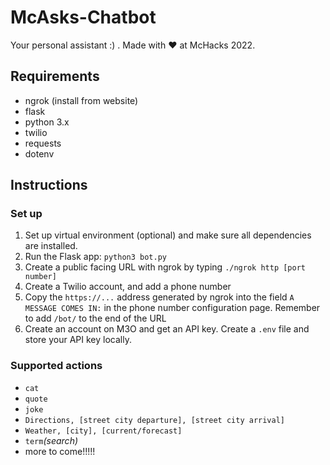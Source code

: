 # McAsks-Chatbot

Your personal assistant :) . Made with ❤️ at McHacks 2022.

## Requirements

- ngrok (install from website)
- flask
- python 3.x
- twilio
- requests
- dotenv

## Instructions

### Set up

1. Set up virtual environment (optional) and make sure all dependencies are installed.
2. Run the Flask app: `python3 bot.py`
3. Create a public facing URL with ngrok by typing `./ngrok http [port number]`
4. Create a Twilio account, and add a phone number
5. Copy the `https://...` address generated by ngrok into the field `A MESSAGE COMES IN:` in the phone number configuration page. Remember to add `/bot/` to the end of the URL
6. Create an account on M3O and get an API key. Create a `.env` file and store your API key locally.

### Supported actions

- `cat`
- `quote`
- `joke`
- `Directions, [street city departure], [street city arrival]`
- `Weather, [city], [current/forecast]`
- `term`_(search)_
- more to come!!!!!
